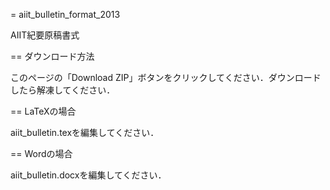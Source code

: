 = aiit_bulletin_format_2013

AIIT紀要原稿書式

== ダウンロード方法

このページの「Download ZIP」ボタンをクリックしてください．ダウンロードしたら解凍してください．

== LaTeXの場合

aiit_bulletin.texを編集してください．

== Wordの場合

aiit_bulletin.docxを編集してください．
